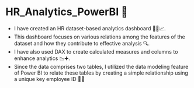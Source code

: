 # HR_Analytics_PowerBI 💼
* I have created an HR dataset-based analytics dashboard 🧑‍💼📈.
* This dashboard focuses on various relations among the features of the dataset and how they contribute to effective analysis 🔍.
* I have also used DAX to create calculated measures and columns to enhance analytics 📉➕.
* Since the data comprises two tables, I utilized the data modeling feature of Power BI to relate these tables by creating a simple relationship using a unique key employee ID 🔗🆔
